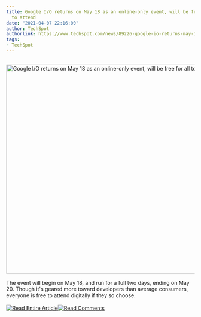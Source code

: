 ```yaml
---
title: Google I/O returns on May 18 as an online-only event, will be free for all
  to attend
date: "2021-04-07 22:16:00"
author: TechSpot
authorlink: https://www.techspot.com/news/89226-google-io-returns-may-18-all-digital-event.html
tags:
- TechSpot
---
```

<a href="https://www.techspot.com/news/89226-google-io-returns-may-18-all-digital-event.html" target="_blank"><img src="https://static.techspot.com/images2/news/ts3_thumbs/2021/04/2021-04-07-ts3_thumbs-934.jpg" width="800" height="560" style="padding: 15px 0" title="Google I/O returns on May 18 as an online-only event, will be free for all to attend" /></a><br />The event will begin on May 18, and run for a full two days, ending on May 20. Though it's geared more toward developers than average consumers, everyone is free to attend digitally if they so choose.<br /><br /><a href="https://www.techspot.com/news/89226-google-io-returns-may-18-all-digital-event.html"><img src="https://static.techspot.com/images/rss/rss_buttons_01.png" border="0" alt="Read Entire Article" /></a><a href="https://www.techspot.com/news/89226-google-io-returns-may-18-all-digital-event.html#comments"><img src="https://static.techspot.com/images/rss/rss_buttons_02.png" border="0" alt="Read Comments" /></a><br /><br />